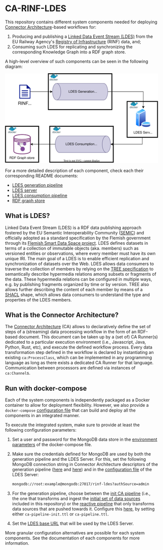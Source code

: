 # CA-RINF-LDES

This repository contains different system components needed for deploying [Connector Architecture](https://the-connector-architecture.github.io/site/docs/1_Home)-based workflows for:

1. Producing and publishing a [Linked Data Event Stream (LDES)](https://w3id.org/ldes/specification) from the EU Railway Agency's [Registry of Infrastructure](https://rinf.era.europa.eu/RINF/) (RINF) data, and;
2. Consuming such LDES for replicating and synchronizing the corresponding Knowledge Graph into a RDF graph store.

A high-level overview of such components can be seen in the following diagram:

![High-level overview](docs/high-level.svg)

For a more detailed description of each component, check each their corresponding README documents: 

* [LDES generation pipeline](https://github.com/julianrojas87/CA-RINF-LDES/blob/main/generation-pipeline/README.md)
* [LDES server](https://github.com/julianrojas87/CA-RINF-LDES/blob/main/ldes-server/README.md)
* [LDES consumption pipeline](https://github.com/julianrojas87/CA-RINF-LDES/blob/main/consumption-pipeline/README.md)
* [RDF graph store](https://github.com/julianrojas87/CA-RINF-LDES/blob/main/rdf-graph-store/README.md)

## What is LDES?

Linked Data Event Stream (LDES) is a RDF data publishing approach fostered by the EU Semantic Interoperability Community ([SEMIC](https://joinup.ec.europa.eu/collection/semic-support-centre/linked-data-event-streams-ldes)) and officially adopted as a standard specification by the Flemish government through its
[Flemish Smart Data Space project](https://www.vlaanderen.be/vlaamse-smart-data-space-portaal). LDES defines datasets in terms of a collection of immutable objects (aka. members) such as versioned entities or observations, where every member must have its own unique IRI. The main goal of a LDES is to enable efficient replication and synchronization of datasets over the Web. LDES allows data consumers to traverse the collection of members by relying on the [TREE specification](https://w3id.org/tree/specification/) to semantically describe hypermedia relations among subsets or fragments of the data. These hypermedia relations can be configured in multiple ways, e.g. by publishing fragments organized by time or by version. TREE also allows further describing the content of each member by means of a [SHACL](https://www.w3.org/TR/shacl/) shape, which allows data consumers to understand the type and properties of the LDES members.

## What is the Connector Architecture?

The [Connector Architecture](https://the-connector-architecture.github.io/site/docs/1_Home) (CA) allows to declaratively define the set of steps of a (streaming) data processing workflow in the form of an RDF-based document. This document can be taken up by a (set of) CA Runner(s) dedicated to a particular execution environment (i.e., Javascript, Java, Python, Rust, etc), and execute the defined workflow process. Every data transformation step defined in the workflow is declared by instantiating an existing `ca:ProcessClass`, which can be implemented in any programming language as long as there exists a dedicated CA Runner for that language. Communication between processors are defined via instances of `ca:Channel`s.

## Run with docker-compose

Each of the system components is independently packaged as a Docker container to allow for deployment flexibility. However, we also provide a `docker-compose` [configuration file](https://github.com/julianrojas87/CA-RINF-LDES/blob/main/docker-compose.yml) that can build and deploy all the components in an integrated manner.

To execute the integrated system, make sure to provide at least the following configuration parameters:

1. Set a user and password for the MongoDB data store in the [environment parameters](https://github.com/julianrojas87/CA-RINF-LDES/blob/main/docker-compose.yml#L7) of the docker-compose file.
2. Make sure the credentials defined for MongoDB are used by both the generation pipeline and the LDES Server. For this, set the following MongoDB connection string in Connector Architecture descriptors of the generation pipeline ([here](https://github.com/julianrojas87/CA-RINF-LDES/blob/main/generation-pipeline/ca-pipeline.ttl#L440) and [here](https://github.com/julianrojas87/CA-RINF-LDES/blob/main/generation-pipeline/ca-pipeline-init.ttl#L446)) and in the [configuration file](https://github.com/julianrojas87/CA-RINF-LDES/blob/main/ldes-server/config-ldes.json#L124) of the LDES Server:

    ```bash
    mongodb://root:example@mongodb:27017/rinf-ldes?authSource=admin
    ```

3. For the generation pipeline, choose between the [init CA pipeline](https://github.com/julianrojas87/CA-RINF-LDES/blob/main/generation-pipeline/ca-pipeline-init.ttl) (i.e., the one that transforms and ingest the [initial set of data sources]() included in this repository) or the [reactive pipeline](https://github.com/julianrojas87/CA-RINF-LDES/blob/main/generation-pipeline/ca-pipeline.ttl) that only transforms data sources that are pushed towards it. Configure this [here](https://github.com/julianrojas87/CA-RINF-LDES/blob/main/docker-compose.yml#L24), by setting either `ca-pipeline-init.ttl` or `ca-pipeline.ttl`.
4. Set the [LDES base URL](https://github.com/julianrojas87/CA-RINF-LDES/blob/main/docker-compose.yml#L33) that will be used by the LDES Server.

More granular configuration alternatives are possible for each system components. See the documentation of each components for more information.
